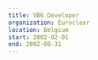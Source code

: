 ```yaml
---
title: VB6 Developer
organization: Euroclear
location: Belgium
start: 2002-02-01
end: 2002-08-31
---
```

